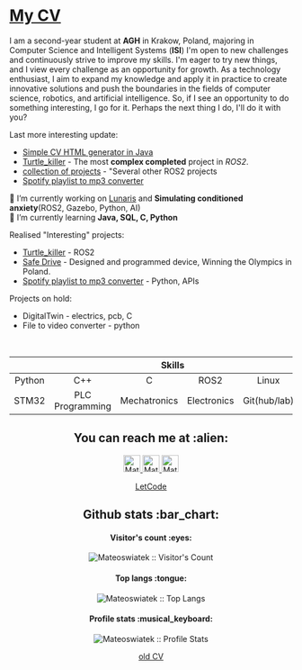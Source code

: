 # [My CV](https://github.com/Mateoswiatek/Mateoswiatek/files/12693896/mswiatek_cv.pdf)

I am a second-year student at **AGH** in Krakow, Poland, majoring in Computer Science and Intelligent Systems (**ISI**)
I'm open to new challenges and continuously strive to improve my skills. I'm eager to try new things, and I view every challenge as an opportunity for growth. As a technology enthusiast, I aim to expand my knowledge and apply it in practice to create innovative solutions and push the boundaries in the fields of computer science, robotics, and artificial intelligence. So, if I see an opportunity to do something interesting, I go for it. Perhaps the next thing I do, I'll do it with you?

Last more interesting update:
- [Simple CV HTML generator in Java](https://github.com/Mateoswiatek/CreatorCVJava)
- [Turtle_killer](https://github.com/Mateoswiatek/ROS2_follow_turtle_robot) - The most **complex completed** project in *ROS2*.
- [collection of projects](https://github.com/Mateoswiatek/ROS2_other_small_projects) - "Several other ROS2 projects
- [Spotify playlist to mp3 converter](https://github.com/Mateoswiatek/Spotify_playlist_to_mp3_file)

🔭 I’m currently working on [Lunaris](https://www.orbital-space.com/experimentonthemoon) and **Simulating conditioned anxiety**(ROS2, Gazebo, Python, AI)
<br>
🌱 I’m currently learning **Java, SQL, C, Python**
<br>

Realised "Interesting" projects: 
- [Turtle_killer](https://github.com/Mateoswiatek/ROS2_follow_turtle_robot) - ROS2 
- [Safe Drive](https://www.youtube.com/watch?v=f3RRo53PAh8) - Designed and programmed device, Winning the Olympics in Poland.
- [Spotify playlist to mp3 converter](https://github.com/Mateoswiatek/Spotify_playlist_to_mp3_file) - Python, APIs


Projects on hold:
- DigitalTwin - electrics, pcb, C
- File to video converter - python
<br>

<div align="center">
  <table>
    <thead>
      <tr>
        <th colspan="7">Skills</th>
      </tr>
    </thead>
    <tr>
     <td align="center" width=110>Python</td>
     <td align="center" width=110>C++</td>
     <td align="center" width=110>C</td>
     <td align="center" width=110>ROS2</td>
     <td align="center" width=110>Linux</td>
     <td align="center" width=110>Bash</td>
    </tr>
    <tr>
     <td align="center" width=110>STM32</td>
     <td align="center" width=110>PLC Programming</td>
     <td align="center" width=110>Mechatronics</td>
     <td align="center" width=110>Electronics</td>
     <td align="center" width=110>Git(hub/lab)</td>
     <td align="center" width=110>PCB design</td>
    </tr>
  </table>

<h2 align="center">You can reach me at :alien:</h2>

<p align="center">
  <a href="https://www.linkedin.com/in/matiesswiatke/">
    <img src="https://www.vectorlogo.zone/logos/linkedin/linkedin-icon.svg" alt="Mateusz Świątek LinkedIn Profile" height="30" width="30">
  </a>

  <a href="https://www.hackerrank.com/mateoswiatek/">
    <img src="https://cdn.iconscout.com/icon/free/png-512/free-hackerrank-3628823-3030100.png?f=avif&w=256" alt="Mateusz Świątek Hackerrank Profile" height="30" width="30">
  </a>
   
  <a href="https://gitlab.com/Mateoswiatek">
    <img src="https://www.vectorlogo.zone/logos/gitlab/gitlab-icon.svg" alt="Mateusz Świątek GitLab Profile" height="30" width="30">
  </a>

[LetCode](https://leetcode.com/mswiatek2002/)

<h2 align="center">Github stats :bar_chart:</h2>

<h4 align="center">Visitor's count :eyes:</h4>

<p align="center"><img src="https://profile-counter.glitch.me/{Mateoswiatek}/count.svg" alt="Mateoswiatek :: Visitor's Count" /></p>

<h4 align="center">Top langs :tongue:</h4>

<p align="center"><img src="https://github-readme-stats.vercel.app/api/top-langs/?username=Mateoswiatek&langs_count=10&theme=tokyonight&layout=compact" alt="Mateoswiatek :: Top Langs" /></p>

<h4 align="center">Profile stats :musical_keyboard:</h4>

<p align="center"><img src="https://github-readme-stats.vercel.app/api?username=Mateoswiatek&show_icons=true&title_color=fff&icon_color=79ff97&text_color=9f9f9f&bg_color=151515" alt="Mateoswiatek :: Profile Stats" /></p>

[old CV](https://mateoswiatek.github.io) <br />
